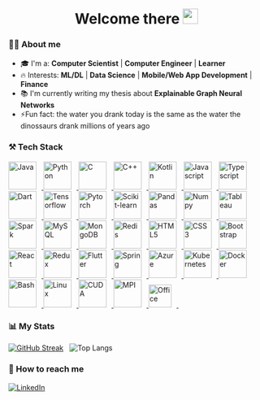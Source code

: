 <h1 align='center'>
  Welcome there  <img src="https://raw.githubusercontent.com/sidbelbase/sidbelbase/master/wave.gif" width="30px">
</h1>

### 👨‍💻 About me <img src="https://imgur.com/Fk2kHq2.gif" height="2" width="1000">
- 🎓 I'm a: **Computer Scientist** | **Computer Engineer** | **Learner** 
- 🔥 Interests: **ML/DL** | **Data Science** | **Mobile/Web App Development** | **Finance**
- 📚 I'm currently writing my thesis about **Explainable Graph Neural Networks**
- ⚡Fun fact: the water you drank today is the same as the water the dinossaurs drank millions of years ago

### ⚒️ Tech Stack <img src="https://imgur.com/Fk2kHq2.gif" height="2" width="1000">

<span>
 <a href="https://www.java.com" target="_blank" rel="noreferrer"> 
   <img alt="Java" width="55px" style="padding-right:10px;" src="https://cdn.jsdelivr.net/gh/devicons/devicon/icons/java/java-original.svg"/> 
 </a>
 <a href="https://www.python.org" target="_blank" rel="noreferrer">
   <img alt="Python" width="55px" style="padding-right:10px;" src="https://cdn.jsdelivr.net/gh/devicons/devicon/icons/python/python-original.svg" />
 </a>
 <a href="https://www.w3schools.com/c/index.php" target="_blank" rel="noreferrer">
   <img alt="C" width="55px" style="padding-right:10px;" src="https://cdn.jsdelivr.net/gh/devicons/devicon/icons/c/c-original.svg" />
 </a>
 <a href="https://www.w3schools.com/cpp/default.asp" target="_blank" rel="noreferrer">
   <img alt="C++" width="55px" style="padding-right:10px;" src="https://cdn.jsdelivr.net/gh/devicons/devicon/icons/cplusplus/cplusplus-original.svg" />
 </a>
 <a href="https://kotlinlang.org" target="_blank" rel="noreferrer">
   <img alt="Kotlin" width="55px" style="padding-right:10px;" src="https://cdn.jsdelivr.net/gh/devicons/devicon/icons/kotlin/kotlin-original.svg" />
 </a>
 <a href="https://www.w3schools.com/js" target="_blank" rel="noreferrer">
   <img alt="Javascript" width="55px" style="padding-right:10px;" src="https://cdn.jsdelivr.net/gh/devicons/devicon/icons/javascript/javascript-original.svg" />
 </a>
 <a href="https://www.typescriptlang.org" target="_blank" rel="noreferrer">
   <img alt="Typescript" width="55px" style="padding-right:10px;" src="https://cdn.jsdelivr.net/gh/devicons/devicon/icons/typescript/typescript-original.svg" />
 </a>
 <a href="https://dart.dev" target="_blank" rel="noreferrer">
   <img alt="Dart" width="55px" style="padding-right:10px;" src="https://cdn.jsdelivr.net/gh/devicons/devicon/icons/dart/dart-original.svg" />
 </a>
 <a href="https://www.tensorflow.org" target="_blank" rel="noreferrer">
   <img alt="Tensorflow" width="55px" style="padding-right:10px;" src="https://cdn.jsdelivr.net/gh/devicons/devicon/icons/tensorflow/tensorflow-original.svg"/>
 </a>
 <a href="https://pytorch.org" target="_blank" rel="noreferrer">
   <img alt="Pytorch" width="55px" style="padding-right:10px;" src="https://cdn.jsdelivr.net/gh/devicons/devicon/icons/pytorch/pytorch-original.svg" />
 </a>
 <a href="https://scikit-learn.org/stable" target="_blank" rel="noreferrer">
   <img alt="Scikit-learn" width="55px" style="padding-right:10px;" src="https://upload.wikimedia.org/wikipedia/commons/0/05/Scikit_learn_logo_small.svg" />
 </a>
 <a href="https://pandas.pydata.org" target="_blank" rel="noreferrer">
   <img alt="Pandas" width="55px" style="padding-right:10px;" src="https://cdn.jsdelivr.net/gh/devicons/devicon/icons/pandas/pandas-original.svg" />
 </a>
 <a href="https://numpy.org" target="_blank" rel="noreferrer">
   <img alt="Numpy" width="55px" style="padding-right:10px;" src="https://cdn.jsdelivr.net/gh/devicons/devicon/icons/numpy/numpy-original.svg" />
 </a>
 <a href="https://www.tableau.com" target="_blank" rel="noreferrer">
   <img alt="Tableau" width="55px" style="padding-right:10px;" src="https://cdn.worldvectorlogo.com/logos/tableau-software.svg" />
 </a>
 <a href="https://spark.apache.org" target="_blank" rel="noreferrer">
   <img alt="Spark" width="55px" style="padding-right:10px;" src="https://cdn.worldvectorlogo.com/logos/apache-spark-5.svg" />
 </a>
 <a href="https://www.mysql.com" target="_blank" rel="noreferrer">
   <img alt="MySQL" width="55px" style="padding-right:10px;" src="https://cdn.jsdelivr.net/gh/devicons/devicon/icons/mysql/mysql-original.svg"/>
 </a>
 <a href="https://www.mongodb.com" target="_blank" rel="noreferrer">
   <img alt="MongoDB" width="55px" style="padding-right:10px;" src="https://cdn.jsdelivr.net/gh/devicons/devicon/icons/mongodb/mongodb-original.svg" />
 </a>
 <a href="https://redis.io" target="_blank" rel="noreferrer">
   <img alt="Redis" width="55px" style="padding-right:10px;" src="https://cdn.jsdelivr.net/gh/devicons/devicon/icons/redis/redis-original.svg" />
 </a>
 <a href="https://www.w3schools.com/html" target="_blank" rel="noreferrer">
   <img alt="HTML5" width="55px" style="padding-right:10px;" src="https://cdn.jsdelivr.net/gh/devicons/devicon/icons/html5/html5-original.svg"/>
 </a>
 <a href="https://www.w3schools.com/css" target="_blank" rel="noreferrer">
   <img alt="CSS3" width="55px" style="padding-right:10px;" src="https://cdn.jsdelivr.net/gh/devicons/devicon/icons/css3/css3-original.svg" />
 </a>
 <a href="https://getbootstrap.com" target="_blank" rel="noreferrer">
   <img alt="Bootstrap" width="55px" style="padding-right:10px;" src="https://cdn.jsdelivr.net/gh/devicons/devicon/icons/bootstrap/bootstrap-original.svg" />
 </a>
 <a href="https://react.dev" target="_blank" rel="noreferrer">
   <img alt="React" width="55px" style="padding-right:10px;" src="https://cdn.jsdelivr.net/gh/devicons/devicon/icons/react/react-original.svg" />
 </a>
 <a href="https://redux.js.org" target="_blank" rel="noreferrer">
   <img alt="Redux" width="55px" style="padding-right:10px;" src="https://cdn.jsdelivr.net/gh/devicons/devicon/icons/redux/redux-original.svg" />
 </a>
 <a href="https://flutter.dev" target="_blank" rel="noreferrer">
   <img alt="Flutter" width="55px" style="padding-right:10px;" src="https://cdn.jsdelivr.net/gh/devicons/devicon/icons/flutter/flutter-original.svg" />
 </a>
 <a href="https://spring.io" target="_blank" rel="noreferrer">
   <img alt="Spring" width="55px" style="padding-right:10px;" src="https://cdn.jsdelivr.net/gh/devicons/devicon/icons/spring/spring-original.svg"/> 
 </a>
 <!---<a href="https://getbootstrap.com" target="_blank" rel="noreferrer">
   <img alt="Kafka" width="55px" style="padding-right:10px;" src="https://cdn.jsdelivr.net/gh/devicons/devicon/icons/apachekafka/apachekafka-original.svg" /> 
 </a>--->
 <a href="https://azure.microsoft.com/en-us" target="_blank" rel="noreferrer">
   <img alt="Azure" width="55px" style="padding-right:10px;" src="https://cdn.jsdelivr.net/gh/devicons/devicon/icons/azure/azure-original.svg"/> 
 </a>
 <a href="https://kubernetes.io" target="_blank" rel="noreferrer">
   <img alt="Kubernetes" width="55px" style="padding-right:10px;" src="https://cdn.jsdelivr.net/gh/devicons/devicon/icons/kubernetes/kubernetes-plain.svg" /> 
 </a>
 <a href="https://www.docker.com" target="_blank" rel="noreferrer">
   <img alt="Docker" width="55px" style="padding-right:10px;" src="https://cdn.jsdelivr.net/gh/devicons/devicon/icons/docker/docker-original.svg" /> 
 </a>
 <a href="https://tiswww.case.edu/php/chet/bash/bashtop.html" target="_blank" rel="noreferrer">
   <img alt="Bash" width="55px" style="padding-right:10px;" src="https://cdn.jsdelivr.net/gh/devicons/devicon/icons/bash/bash-original.svg" /> 
 </a>
 <a href="https://www.linux.org/" target="_blank" rel="noreferrer">
   <img alt="Linux" width="55px" style="padding-right:10px;" src="https://cdn.jsdelivr.net/gh/devicons/devicon/icons/linux/linux-original.svg"/> 
 </a>
 <a href="https://developer.nvidia.com/cuda-toolkit" target="_blank" rel="noreferrer">
   <img alt="CUDA" width="55px" style="padding-right:10px;" src="https://cdn.worldvectorlogo.com/logos/nvidia.svg"/> 
 </a>
 <a href="https://www.open-mpi.org" target="_blank" rel="noreferrer">
   <img alt="MPI" width="55px" style="padding-right:10px;" src="https://www.open-mpi.org/images/open-mpi-logo.png"/> 
 </a>
 <a href="https://www.microsoft.com/pt-pt/microsoft-365" target="_blank" rel="noreferrer">
   <img alt="Office" width="45px" style="padding-right:10px;" src="https://cdn.worldvectorlogo.com/logos/office-2.svg"/> 
 </a>
</span>
&nbsp

### 📊 My Stats <img src="https://imgur.com/Fk2kHq2.gif" height="2" width="1000">

<div>
  <span align='left'>
    <a href="https://git.io/streak-stats"><img src="https://github-readme-streak-stats.herokuapp.com?user=123ssk321&theme=sunset-gradient&border_radius=5.5&mode=weekly" alt="GitHub Streak" /></a>
  </span>
  &nbsp
  <span align='right'>
    <a><img src="https://github-readme-stats.vercel.app/api/top-langs/?username=123ssk321&langs_count=6&hide=jupyter%20notebook,tex&theme=radical&layout=compact" alt="Top Langs" /></a>
  </span>
</div>

### 🔗 How to reach me <img src="https://imgur.com/Fk2kHq2.gif" height="2" width="1000">
<a href="https://www.linkedin.com/in/sahil-kumar-ba2ab7234" target="_blank"><img alt="LinkedIn" src="https://img.shields.io/badge/linkedin-%230077B5.svg?&style=for-the-badge&logo=linkedin" /></a>
